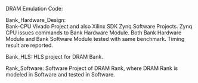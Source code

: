 DRAM Emulation Code: 

Bank_Hardware_Design:                               
Bank-CPU Vivado Project and also Xilinx SDK Zynq Software Projects. 
Zynq CPU issues commands to Bank Hardware Module. 
Both Bank Hardware Module and Bank Software Module tested with same benchmark.
Timing result are reported. 

Bank_HLS: 
HLS project for DRAM Bank. 

Rank_Software: 
Software Project of DRAM Rank, where DRAM Rank is modeled in Software and 
tested in Software. 
